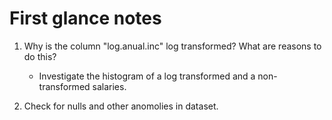 # First glance notes 

1. Why is the column "log.anual.inc" log transformed? What are reasons to do this?
    - Investigate the histogram of a log transformed and a non-transformed salaries.

3. Check for nulls and other anomolies in dataset.



